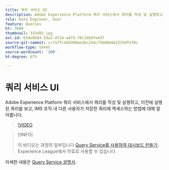 ```yaml
---
title: 쿼리 서비스 UI
description: Adobe Experience Platform 쿼리 서비스에서 쿼리를 작성 및 실행하고, 이전에 실행된 쿼리를 보고, IMS 조직 내 다른 사용자가 저장한 쿼리에 액세스하는 방법에 대해 알아봅니다.
role: Data Engineer, User
feature: Queries
kt: 7680
thumbnail: 333403.jpg
exl-id: 63de8b83-5da2-4f24-a47d-70c14bdfe437
source-git-commit: cc7a77c4dd380ae1bc23dc75608e8e2224dfe78c
workflow-type: tm+mt
source-wordcount: '100'
ht-degree: 67%

---
```


# 쿼리 서비스 UI

Adobe Experience Platform 쿼리 서비스에서 쿼리를 작성 및 실행하고, 이전에 실행된 쿼리를 보고, IMS 조직 내 다른 사용자가 저장한 쿼리에 액세스하는 방법에 대해 알아봅니다.

>[!VIDEO](https://video.tv.adobe.com/v/333403?quality=12&learn=on)

>[!INFO]
>
> 이 비디오는 과정의 일부입니다 [Query Service를 사용하여 대시보드 만들기](https://experienceleague.adobe.com/?recommended=ExperiencePlatform-D-1-2021.1.qsvc.dash): Experience League에서 무료로 사용할 수 있습니다.

자세한 내용은 [Query Service 설명서](https://experienceleague.adobe.com/docs/experience-platform/query/home.html?lang=ko).
